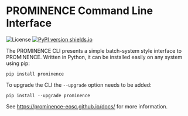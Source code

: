 # PROMINENCE Command Line Interface

![License](https://img.shields.io/github/license/prominence-eosc/cli)
[![PyPI version shields.io](https://img.shields.io/pypi/v/prominence.svg)](https://pypi.python.org/pypi/ansicolortags/)

The PROMINENCE CLI presents a simple batch-system style interface to PROMINENCE. Written in Python, it can be installed easily on any system using pip:
```
pip install prominence
```
To upgrade the CLI the `--upgrade` option needs to be added:
```
pip install --upgrade prominence
```

See https://prominence-eosc.github.io/docs/ for more information.
